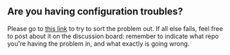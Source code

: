 ## Are you having configuration troubles?

Please go to [this link](https://github.com/UBCx-Software-Construction/intro-to-softconst-lecture-starters/blob/master/README.md) to try to sort the problem out. If all else fails, feel free to post about it on the discussion board: remember to indicate what repo you're having the problem in, and what exactly is going wrong. 
